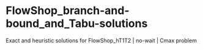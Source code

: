 # FlowShop_branch-and-bound_and_Tabu-solutions
Exact and heuristic solutions for FlowShop_hT1T2 | no-wait | Cmax problem
